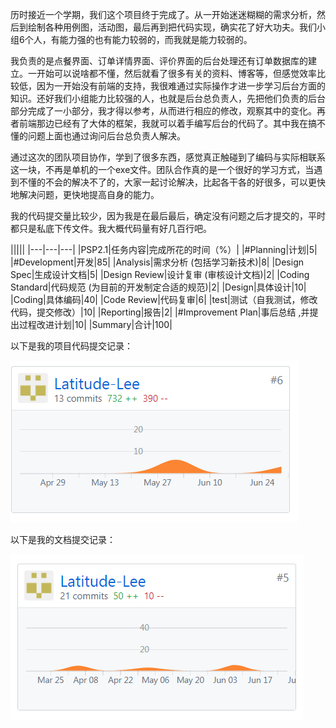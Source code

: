    历时接近一个学期，我们这个项目终于完成了。从一开始迷迷糊糊的需求分析，然后到绘制各种用例图，活动图，最后再到把代码实现，确实花了好大功夫。我们小组6个人，有能力强的也有能力较弱的，而我就是能力较弱的。

   我负责的是点餐界面、订单详情界面、评价界面的后台处理还有订单数据库的建立。一开始可以说啥都不懂，然后就看了很多有关的资料、博客等，但感觉效率比较低，因为一开始没有前端的支持，我很难通过实际操作才进一步学习后台方面的知识。还好我们小组能力比较强的人，也就是后台总负责人，先把他们负责的后台部分完成了一小部分，我才得以参考，从而进行相应的修改，观察其中的变化。再者前端那边已经有了大体的框架，我就可以着手编写后台的代码了。其中我在搞不懂的问题上面也通过询问后台总负责人解决。

   通过这次的团队项目协作，学到了很多东西，感觉真正触碰到了编码与实际相联系这一块，不再是单机的一个exe文件。团队合作真的是一个很好的学习方式，当遇到不懂的不会的解决不了的，大家一起讨论解决，比起各干各的好很多，可以更快地解决问题，更快地提高自身的能力。

   我的代码提交量比较少，因为我是在最后最后，确定没有问题之后才提交的，平时都只是私底下传文件。我大概代码量有好几百行吧。


|||||
|---|---|---|
|PSP2.1|任务内容|完成所花的时间（%）|
|#Planning|计划|5|
|#Development|开发|85|
|Analysis|需求分析 (包括学习新技术)|8|
|Design Spec|生成设计文档|5|
|Design Review|设计复审 (审核设计文档)|2|
|Coding Standard|代码规范 (为目前的开发制定合适的规范)|2|
|Design|具体设计|10|
|Coding|具体编码|40|
|Code Review|代码复审|6|
|test|测试（自我测试，修改代码，提交修改）|10|
|Reporting|报告|2|
|#Improvement Plan|事后总结 ,并提出过程改进计划|10|
|Summary|合计|100|


 以下是我的项目代码提交记录：
  
   ![代码提交](/img/others/12345.png)  
  
  
  以下是我的文档提交记录：
  
  ![文档提交](/img/others/123456.png)

